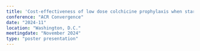 ```yaml
---
title: 'Cost-effectiveness of low dose colchicine prophylaxis when starting allopurinol using the "Start-Low Go-Slow" approach for gout'
conference: "ACR Convergence"
date: "2024-11"
location: "Washington, D.C."
meetingdate: "November 2024"
type: "poster presentation"
---
```

